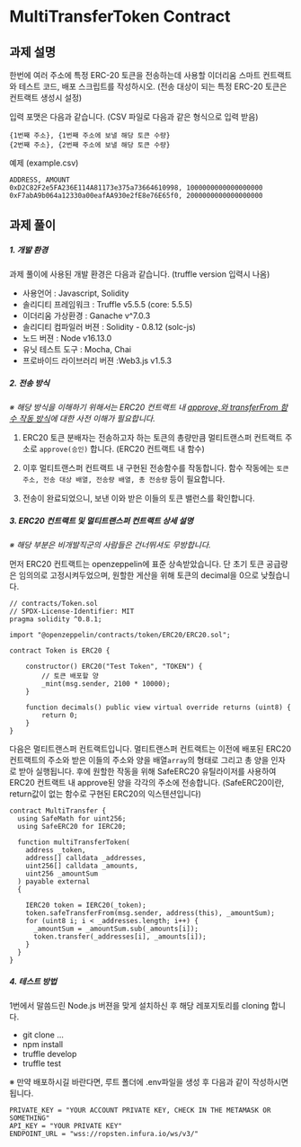 # MultiTransferToken Contract

## 과제 설명

한번에 여러 주소에 특정 ERC-20 토큰을 전송하는데 사용할 이더리움 스마트 컨트랙트와 테스트 코드, 배포 스크립트를 작성하시오. (전송 대상이 되는 특정 ERC-20 토큰은 컨트랙트 생성시 설정)

입력 포맷은 다음과 같습니다. (CSV 파일로 다음과 같은 형식으로 입력 받음)

    {1번째 주소}, {1번째 주소에 보낼 해당 토큰 수량}
    {2번째 주소}, {2번째 주소에 보낼 해당 토큰 수량}

예제 (example.csv)

    ADDRESS, AMOUNT
    0xD2C82F2e5FA236E114A81173e375a73664610998, 1000000000000000000
    0xF7abA9b064a12330a00eafAA930e2fE8e76E65f0, 2000000000000000000

## 과제 풀이

##### 1. 개발 환경

과제 풀이에 사용된 개발 환경은 다음과 같습니다. (truffle version 입력시 나옴)

-   사용언어 : Javascript, Solidity
-   솔리디티 프레임워크 : Truffle v5.5.5 (core: 5.5.5)
-   이더리움 가상환경 : Ganache v^7.0.3
-   솔리디티 컴파일러 버젼 : Solidity - 0.8.12 (solc-js)
-   노드 버젼 : Node v16.13.0
-   유닛 테스트 도구 : Mocha, Chai
-   프로바이드 라이브러리 버젼 :Web3.js v1.5.3

##### 2. 전송 방식

_※ 해당 방식을 이해하기 위해서는 ERC20 컨트랙트 내 [approve,와 transferFrom 함수 작동 방식](https://medium.com/hexlant/%EC%8A%A4%EB%A7%88%ED%8A%B8-%EC%BB%A8%ED%8A%B8%EB%9E%99%ED%8A%B8-%EA%B0%9C%EB%B0%9C%EA%B3%BC%EC%A0%95%EC%97%90%EC%84%9C%EC%9D%98-%EC%8B%A4%EC%88%98-transferfrom-42141f12a7a3)에 대한 사전 이해가 필요합니다._

1. ERC20 토큰 분배자는 전송하고자 하는 토큰의 총량만큼 멀티트랜스퍼 컨트랙트 주소로 `approve(승인)` 합니다. (ERC20 컨트랙트 내 함수)

2. 이후 멀티트랜스퍼 컨트랙트 내 구현된 전송함수를 작동합니다. 함수 작동에는 `토큰 주소, 전송 대상 배열, 전송량 배열, 총 전송량` 등이 필요합니다.

3. 전송이 완료되었으니, 보낸 이와 받은 이들의 토큰 밸런스를 확인합니다.

##### 3. ERC20 컨트랙트 및 멀티트랜스퍼 컨트랙트 상세 설명

_※ 해당 부분은 비개발직군의 사람들은 건너뛰셔도 무방합니다._

먼저 ERC20 컨트랙트는 openzeppelin에 표준 상속받았습니다. 단 초기 토큰 공급량은 임의의로 고정시켜두었으며, 원할한 게산을 위해 토큰의 decimal을 0으로 낮췄습니다.

```solidity
// contracts/Token.sol
// SPDX-License-Identifier: MIT
pragma solidity ^0.8.1;

import "@openzeppelin/contracts/token/ERC20/ERC20.sol";

contract Token is ERC20 {

    constructor() ERC20("Test Token", "TOKEN") {
        // 토큰 배포할 양
        _mint(msg.sender, 2100 * 10000);
    }

    function decimals() public view virtual override returns (uint8) {
        return 0;
    }
}
```

다음은 멀티트랜스퍼 컨트랙트입니다. 멀티트랜스퍼 컨트랙트는 이전에 배포된 ERC20 컨트랙트의 주소와 받은 이들의 주소와 양을 배열`array`의 형태로 그리고 총 양을 인자로 받아 실행됩니다. 후에 원할한 작동을 위해 SafeERC20 유틸라이저를 사용하여 ERC20 컨트랙트 내 approve된 양을 각각의 주소에 전송합니다. (SafeERC20이란, return값이 없는 함수로 구현된 ERC20의 익스텐션입니다)

```solidity
contract MultiTransfer {
  using SafeMath for uint256;
  using SafeERC20 for IERC20;

  function multiTransferToken(
    address _token,
    address[] calldata _addresses,
    uint256[] calldata _amounts,
    uint256 _amountSum
  ) payable external
  {

    IERC20 token = IERC20(_token);
    token.safeTransferFrom(msg.sender, address(this), _amountSum);
    for (uint8 i; i < _addresses.length; i++) {
      _amountSum = _amountSum.sub(_amounts[i]);
      token.transfer(_addresses[i], _amounts[i]);
    }
  }
}
```

##### 4. 테스트 방법

1번에서 말씀드린 Node.js 버젼을 맞게 설치하신 후 해당 레포지토리를 cloning 합니다.

-   git clone ...
-   npm install
-   truffle develop
-   truffle test

※ 만약 배포하시길 바란다면, 루트 폴더에 .env파일을 생성 후 다음과 같이 작성하시면 됩니다.

    PRIVATE_KEY = "YOUR ACCOUNT PRIVATE KEY, CHECK IN THE METAMASK OR SOMETHING"
    API_KEY = "YOUR PRIVATE KEY"
    ENDPOINT_URL = "wss://ropsten.infura.io/ws/v3/"

